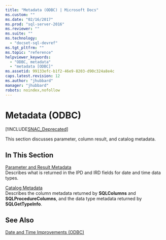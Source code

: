 ```yaml
---
title: "Metadata (ODBC) | Microsoft Docs"
ms.custom: ""
ms.date: "02/16/2017"
ms.prod: "sql-server-2016"
ms.reviewer: ""
ms.suite: ""
ms.technology: 
  - "docset-sql-devref"
ms.tgt_pltfrm: ""
ms.topic: "reference"
helpviewer_keywords: 
  - "ODBC, metadata"
  - "metadata [ODBC]"
ms.assetid: 99133efc-b1f2-46e9-8203-d90c324a8e4c
caps.latest.revision: 12
ms.author: "jhubbard"
manager: "jhubbard"
robots: noindex,nofollow
---
```

# Metadata (ODBC)
[!INCLUDE[SNAC_Deprecated](../a9retired/includes/snac-deprecated.md)]

  This section discusses parameter, column result, and catalog metadata.  
  
## In This Section  
 [Parameter and Result Metadata](../relational-databases/native-client-odbc-date-time/metadata-parameter-and-result.md)  
 Describes what is returned in the IPD and IRD fields for date and time data types.  
  
 [Catalog Metadata](../relational-databases/native-client-odbc-date-time/metadata-catalog.md)  
 Describes the column metadata returned by **SQLColumns** and **SQLProcedureColumns**, and the data type metadata returned by **SQLGetTypeInfo**.  
  
## See Also  
 [Date and Time Improvements &#40;ODBC&#41;](../relational-databases/native-client-odbc-date-time/date-and-time-improvements-odbc.md)  
  
  